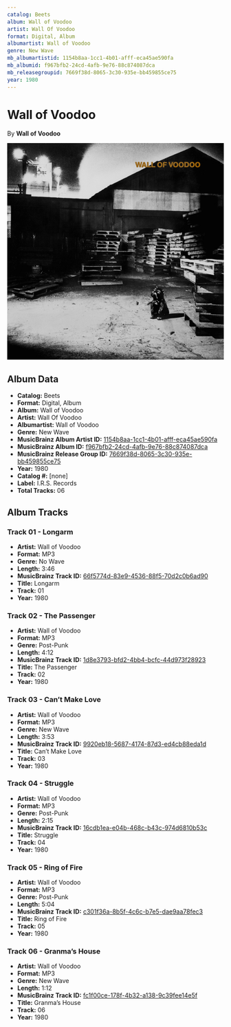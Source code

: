 ```yaml
---
catalog: Beets
album: Wall of Voodoo
artist: Wall Of Voodoo
format: Digital, Album
albumartist: Wall of Voodoo
genre: New Wave
mb_albumartistid: 1154b8aa-1cc1-4b01-afff-eca45ae590fa
mb_albumid: f967bfb2-24cd-4afb-9e76-88c874087dca
mb_releasegroupid: 7669f38d-8065-3c30-935e-bb459855ce75
year: 1980
---
```


# Wall of Voodoo

By **Wall of Voodoo**

![](../../assets/beetscovers/Wall_Of_Voodoo-Wall_of_Voodoo.jpg)

## Album Data

- **Catalog:** Beets
- **Format:** Digital, Album
- **Album:** Wall of Voodoo
- **Artist:** Wall Of Voodoo
- **Albumartist:** Wall of Voodoo
- **Genre:** New Wave
- **MusicBrainz Album Artist ID:** [1154b8aa-1cc1-4b01-afff-eca45ae590fa](https://musicbrainz.org/artist/1154b8aa-1cc1-4b01-afff-eca45ae590fa)
- **MusicBrainz Album ID:** [f967bfb2-24cd-4afb-9e76-88c874087dca](https://musicbrainz.org/release/f967bfb2-24cd-4afb-9e76-88c874087dca)
- **MusicBrainz Release Group ID:** [7669f38d-8065-3c30-935e-bb459855ce75](https://musicbrainz.org/release-group/7669f38d-8065-3c30-935e-bb459855ce75)
- **Year:** 1980
- **Catalog #:** [none]
- **Label:** I.R.S. Records
- **Total Tracks:** 06

## Album Tracks

### Track 01 - Longarm

- **Artist:** Wall of Voodoo
- **Format:** MP3
- **Genre:** No Wave
- **Length:** 3:46
- **MusicBrainz Track ID:** [66f5774d-83e9-4536-88f5-70d2c0b6ad90](https://musicbrainz.org/recording/66f5774d-83e9-4536-88f5-70d2c0b6ad90)
- **Title:** Longarm
- **Track:** 01
- **Year:** 1980

### Track 02 - The Passenger

- **Artist:** Wall of Voodoo
- **Format:** MP3
- **Genre:** Post-Punk
- **Length:** 4:12
- **MusicBrainz Track ID:** [1d8e3793-bfd2-4bb4-bcfc-44d973f28923](https://musicbrainz.org/recording/1d8e3793-bfd2-4bb4-bcfc-44d973f28923)
- **Title:** The Passenger
- **Track:** 02
- **Year:** 1980

### Track 03 - Can’t Make Love

- **Artist:** Wall of Voodoo
- **Format:** MP3
- **Genre:** New Wave
- **Length:** 3:53
- **MusicBrainz Track ID:** [9920eb18-5687-4174-87d3-ed4cb88eda1d](https://musicbrainz.org/recording/9920eb18-5687-4174-87d3-ed4cb88eda1d)
- **Title:** Can’t Make Love
- **Track:** 03
- **Year:** 1980

### Track 04 - Struggle

- **Artist:** Wall of Voodoo
- **Format:** MP3
- **Genre:** Post-Punk
- **Length:** 2:15
- **MusicBrainz Track ID:** [16cdb1ea-e04b-468c-b43c-974d6810b53c](https://musicbrainz.org/recording/16cdb1ea-e04b-468c-b43c-974d6810b53c)
- **Title:** Struggle
- **Track:** 04
- **Year:** 1980

### Track 05 - Ring of Fire

- **Artist:** Wall of Voodoo
- **Format:** MP3
- **Genre:** Post-Punk
- **Length:** 5:04
- **MusicBrainz Track ID:** [c301f36a-8b5f-4c6c-b7e5-dae9aa78fec3](https://musicbrainz.org/recording/c301f36a-8b5f-4c6c-b7e5-dae9aa78fec3)
- **Title:** Ring of Fire
- **Track:** 05
- **Year:** 1980

### Track 06 - Granma’s House

- **Artist:** Wall of Voodoo
- **Format:** MP3
- **Genre:** New Wave
- **Length:** 1:12
- **MusicBrainz Track ID:** [fc1f00ce-178f-4b32-a138-9c39fee14e5f](https://musicbrainz.org/recording/fc1f00ce-178f-4b32-a138-9c39fee14e5f)
- **Title:** Granma’s House
- **Track:** 06
- **Year:** 1980

